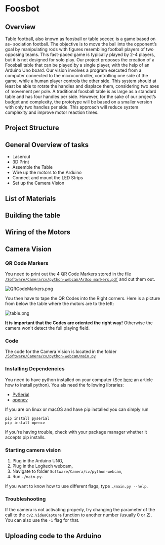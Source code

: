 # Foosbot

## Overview
Table football, also known as foosball or table soccer, is a game based on as- sociation football. The objective is to move the ball into the opponent’s goal by manipulating rods with figures resembling football players of two opposing teams. This fast-paced game is typically played by 2-4 players, but it is not designed for solo play.
Our project proposes the creation of a Foosball table that can be played by a single player, with the help of an Arduino Uno board. Our vision involves a program executed from a computer connected to the microcontroller, controlling one side of the game, while a human player controls the other side. This system should at least be able to rotate the handles and displace them, considering two axes of movement per pole.
A traditional foosball table is as large as a standard table and has four handles per side. However, for the sake of our project’s budget and complexity, the prototype will be based on a smaller version with only two handles per side. This approach will reduce system complexity and improve motor reaction times.

## Project Structure

## General Overview of tasks
- Lasercut
- 3D Print
- Assemble the Table
- Wire up the motors to the Arduino
- Connect and mount the LED Strips
- Set up the Camera Vision

## List of Materials

## Building the table

## Wiring of the Motors

## Camera Vision
### QR Code Markers
You need to print out the 4 QR Code Markers stored in the file
[`/Software/Camera/cv/python-webcam/ArUco markers.pdf`](https://github.com/epfl-cs358/2024fa-foosbot/blob/main/Software/Camera/cv/python-webcam/ArUco%20markers.pdf)
and cut them out. 

![QRCodeMarkers.png]()

You then have to tape the QR Codes into the Right corners. 
Here is a picture from below the table where the motors are to the left:

![table.png]()

__It is important that the Codes are oriented the right way!__
Otherwise the camera won't detect the full playing field.

### Code
The code for the Camera Vision is located in the folder
[`/Software/Camera/cv/python-webcam/main.py`](https://github.com/epfl-cs358/2024fa-foosbot/blob/main/Software/Camera/cv/python-webcam/main.py)
### Installing Dependencies
You need to have python installed on your computer (See [here](https://realpython.com/installing-python/) an article how to install python).
You als need the following libraries:
- [PySerial](https://pypi.org/project/pyserial/)
- [opencv](https://opencv.org/)

If you are on linux or macOS and have pip installed you can simply run 

```commandline
pip install pyserial
pip install opencv
```
If you're having trouble, check with your package manager whether it accepts pip installs.

### Starting camera vision

1. Plug in the Arduino UNO,
2. Plug in the Logitech webcam,
3. Navigate to folder ` Software/Camera/cv/python-webcam `,
4. Run ` ./main.py `.

If you want to know how to use different flags, type `./main.py --help`.

### Troubleshooting

If the camera is not activating properly, try changing the parameter of the
call to the ` cv2.VideoCapture ` function to another number (usually 0 or 2).
You can also use the `-i` flag for that.

## Uploading code to the Arduino